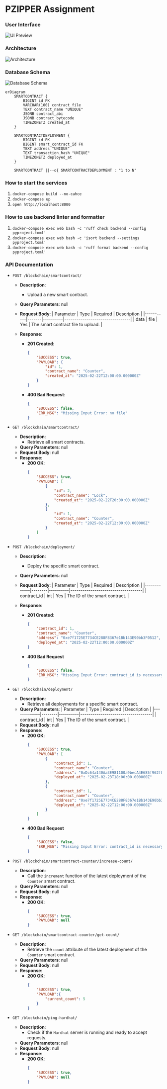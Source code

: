 # PZIPPER Assignment
### User Interface
![UI Preview](ui.png)

### Architecture
![Architecture](architecture.png)

### Database Schema
![Database Schema](database_schema.png)
```mermaid
erDiagram
    SMARTCONTRACT {
        BIGINT id PK
        VARCHAR(100) contract_file
        TEXT contract_name "UNIQUE"
        JSONB contract_abi
        JSONB contract_bytecode
        TIMEZONETZ created_at
    }

    SMARTCONTRACTDEPLOYMENT {
        BIGINT id PK
        BIGINT smart_contract_id FK
        TEXT address "UNIQUE"
        TEXT transaction_hash "UNIQUE"
        TIMEZONETZ deployed_at
    }

    SMARTCONTRACT ||--o{ SMARTCONTRACTDEPLOYMENT : "1 to N"
```
### How to start the services
1. `docker-compose build --no-cahce`
2. `docker-compose up`
3. `open http://localhost:8000`

### How to use backend linter and formatter
1. `docker-compose exec web bash -c 'ruff check backend --config pyproject.toml'`
2. `docker-compose exec web bash -c 'isort backend --settings pyproject.toml'`
3. `docker-compose exec web bash -c 'ruff format backend --config pyproject.toml'`

### API Documentation
* `POST /blockchain/smartcontract/`
    * **Description**: 
        * Upload a new smart contract.
    * **Query Parameters**: null  
    * **Request Body**:
        | Parameter | Type  | Required | Description                     |
        |-----------|-------|----------|---------------------------------|
        | data      | file  | Yes      | The smart contract file to upload. |

    * **Response**:
        - **201 Created**:
            ```json
            {
                "SUCCESS": true,
                "PAYLOAD": {
                    "id": 1,
                    "contract_name": "Counter",
                    "created_at": "2025-02-22T12:00:00.000000Z"
                }
            }
            ```
        - **400 Bad Request**:
            ```json
            {
                "SUCCESS": false,
                "ERR_MSG": "Missing Input Error: no file"
            }
            ```

* `GET /blockchain/smartcontract/`
    * **Description**: 
        * Retrieve all smart contracts.
    * **Query Parameters**: null  
    * **Request Body**: null  
    * **Response**:
        - **200 OK**:
            ```json
            {
                "SUCCESS": true,
                "PAYLOAD": [
                    {
                        "id": 2,
                        "contract_name": "Lock",
                        "created_at": "2025-02-22T20:00:00.000000Z"
                    },
                    {
                        "id": 1,
                        "contract_name": "Counter",
                        "created_at": "2025-02-22T12:00:00.000000Z"
                    }
                ]
            }
            ```

* `POST /blockchain/deployment/`
    * **Description**: 
        * Deploy the specific smart contract.
    * **Query Parameters**: null  
    * **Request Body**:
        | Parameter    | Type   | Required | Description                        |
        |-------------|--------|----------|------------------------------------|
        | contract_id | int    | Yes      | The ID of the smart contract.     |

    * **Response**:
        - **201 Created**:
            ```json
            {
                "contract_id": 1,
                "contract_name": "Counter",
                "address": "0xe7f1725E7734CE288F8367e1Bb143E90bb3F0512",
                "deployed_at": "2025-02-22T12:00:00.000000Z"
            }
            ```
        - **400 Bad Request**
            ```json
            {
                "SUCCESS": false,
                "ERR_MSG": "Missing Input Error: contract_id is necessary"
            }
            ```

* `GET /blockchain/deployment/`
    * **Description**: 
        * Retrieve all deployments for a specific smart contract.
    * **Query Parameters**:
        | Parameter    | Type   | Required | Description                        |
        |-------------|--------|----------|------------------------------------|
        | contract_id | int    | Yes      | The ID of the smart contract.     |
    * **Request Body**: null
    * **Response**:
        - **200 OK**:
            ```json
            {
                "SUCCESS": true,
                "PAYLOAD": [
                    {
                        "contract_id": 1,
                        "contract_name": "Counter",
                        "address": "0xDc64a140Aa3E981100a9becA4E685f962f0cF6C9",
                        "deployed_at": "2025-02-23T18:00:00.000000Z"
                    },
                    {
                        "contract_id": 1,
                        "contract_name": "Counter",
                        "address": "0xe7f1725E7734CE288F8367e1Bb143E90bb3F0512",
                        "deployed_at": "2025-02-22T12:00:00.000000Z"
                    }
                ]
            }
            ```
        - **400 Bad Request**
            ```json
            {
                "SUCCESS": false,
                "ERR_MSG": "Missing Input Error: contract_id is necessary"
            }
            ```

* `POST /blockchain/smartcontract-counter/increase-count/`
    * **Description**: 
        * Call the `increment` function of the latest deployment of the `Counter` smart contract.
    * **Query Parameters**: null  
    * **Request Body**: null  
    * **Response**:
        - **200 OK**:
            ```json
            {
                "SUCCESS": true,
                "PAYLOAD": null
            }
            ```

* `GET /blockchain/smartcontract-counter/get-count/`
    * **Description**: 
        * Retrieve the `count` attribute of the latest deployment of the `Counter` smart contract.
    * **Query Parameters**: null  
    * **Request Body**: null  
    * **Response**:
        - **200 OK**:
            ```json
            {
                "SUCCESS": true,
                "PAYLOAD":{
                    "current_count": 5
                }
            }
            ```

* `GET /blockchain/ping-hardhat/`
    * **Description**: 
        * Check if the `Hardhat` server is running and ready to accept requests.
    * **Query Parameters**: null  
    * **Request Body**: null
    * **Response**:
        - **200 OK**:
            ```json
            {
                "SUCCESS": true,
                "PAYLOAD": null
            }
            ```